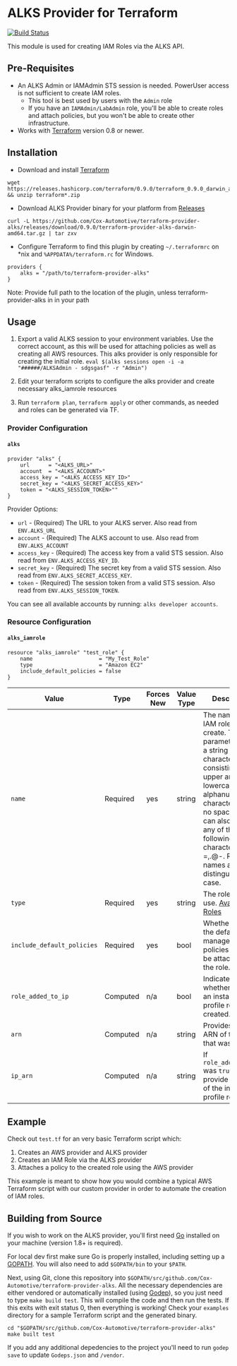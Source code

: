 ALKS Provider for Terraform
=========

[![Build Status](https://travis-ci.org/Cox-Automotive/terraform-provider-alks.svg?branch=master)](https://travis-ci.org/Cox-Automotive/terraform-provider-alks)

This module is used for creating IAM Roles via the ALKS API.

## Pre-Requisites

* An ALKS Admin or IAMAdmin STS session is needed. PowerUser access is not sufficient to create IAM roles.
    * This tool is best used by users with the `Admin` role
    * If you have an `IAMAdmin/LabAdmin` role, you'll be able to create roles and attach policies, but you won't be able to create other infrastructure.
* Works with [Terraform](https://www.terraform.io/) version 0.8 or newer.

## Installation

* Download and install [Terraform](https://www.terraform.io/intro/getting-started/install.html)

```
wget https://releases.hashicorp.com/terraform/0.9.0/terraform_0.9.0_darwin_amd64.zip && unzip terraform*.zip
```

* Download ALKS Provider binary for your platform from [Releases](https://github.com/Cox-Automotive/terraform-provider-alks/releases)

```
curl -L https://github.com/Cox-Automotive/terraform-provider-alks/releases/download/0.9.0/terraform-provider-alks-darwin-amd64.tar.gz | tar zxv
```

* Configure Terraform to find this plugin by creating `~/.terraformrc` on *nix and `%APPDATA%/terraform.rc` for Windows.

```
providers {
    alks = "/path/to/terraform-provider-alks"
}
```

Note: Provide full path to the location of the plugin, unless terraform-provider-alks in in your path


## Usage

1. Export a valid ALKS session to your environment variables. Use the correct account, as this will be used for attaching policies as well as creating all AWS resources. This alks provider is only responsible for creating the initial role. `eval $(alks sessions open -i -a "######/ALKSAdmin - sdgsgasf" -r "Admin")`

2. Edit your terraform scripts to configure the alks provider and create necessary alks_iamrole resources

3. Run `terraform plan`, `terraform apply` or other commands, as needed and roles can be generated via TF.

### Provider Configuration

#### `alks`

```
provider "alks" {
    url      = "<ALKS_URL>"
    account  = "<ALKS_ACCOUNT>"
    access_key = "<ALKS_ACCESS_KEY_ID>"
    secret_key = "<ALKS_SECRET_ACCESS_KEY>"
    token = "<ALKS_SESSION_TOKEN>""
}
```

Provider Options:
* `url` - (Required) The URL to your ALKS server. Also read from `ENV.ALKS_URL`
* `account` - (Required) The ALKS account to use. Also read from `ENV.ALKS_ACCOUNT`
* `access_key` - (Required) The access key from a valid STS session.  Also read from `ENV.ALKS_ACCESS_KEY_ID`.
* `secret_key` - (Required) The secret key from a valid STS session.  Also read from `ENV.ALKS_SECRET_ACCESS_KEY`.
* `token` - (Required) The session token from a valid STS session.  Also read from `ENV.ALKS_SESSION_TOKEN`.

You can see all available accounts by running: `alks developer accounts`.

### Resource Configuration

#### `alks_iamrole`

```
resource "alks_iamrole" "test_role" {
    name                     = "My_Test_Role"
    type                     = "Amazon EC2"
    include_default_policies = false
}
```

Value                             | Type     | Forces New | Value Type | Description
--------------------------------- | -------- | ---------- | ---------- | -----------
`name`                           | Required | yes        | string     | The name of the IAM role to create. This parameter allows a string of characters consisting of upper and lowercase alphanumeric characters with no spaces. You can also include any of the following characters: =,.@-. Role names are not distinguished by case.
`type`                           | Required | yes        | string     | The role type to use. [Available Roles](https://gist.github.com/brianantonelli/5769deff6fd8f3ff30e40b844f0b1fb4)
`include_default_policies`                           | Required | yes        | bool     | Whether or not the default managed policies should be attached to the role.
`role_added_to_ip`                           | Computed | n/a        | bool     | Indicates whether or not an instance profile role was created.
`arn`                           | Computed | n/a        | string     | Provides the ARN of the role that was created.
`ip_arn`                           | Computed | n/a        | string     | If `role_added_to_ip` was `true` this will provide the ARN of the instance profile role.

## Example

Check out `test.tf` for an very basic Terraform script which:

1. Creates an AWS provider and ALKS provider
2. Creates an IAM Role via the ALKS provider
3. Attaches a policy to the created role using the AWS provider

This example is meant to show how you would combine a typical AWS Terraform script with our custom provider in order to automate the creation of IAM roles.

## Building from Source

If you wish to work on the ALKS provider, you'll first need [Go](http://www.golang.org/) installed on your machine (version 1.8+ is required).

For local dev first make sure Go is properly installed, including setting up a [GOPATH](http://golang.org/doc/code.html#GOPATH). You will also need to add `$GOPATH/bin` to your `$PATH`.

Next, using Git, clone this repository into `$GOPATH/src/github.com/Cox-Automotive/terraform-provider-alks`. All the necessary dependencies are either vendored or automatically installed (using [Godep](https://github.com/tools/godep)), so you just need to type `make build test`. This will compile the code and then run the tests. If this exits with exit status 0, then everything is working! Check your `examples` directory for a sample Terraform script and the generated binary.

```
cd "$GOPATH/src/github.com/Cox-Automotive/terraform-provider-alks"
make built test
```

If you add any additional depedencies to the project you'll need to run `godep save` to update `Godeps.json` and `/vendor`.
